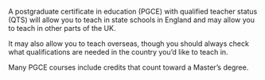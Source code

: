 A postgraduate certificate in education (PGCE) with qualified teacher status (QTS) will allow you to teach in state schools in England and may allow you to teach in other parts of the UK.

It may also allow you to teach overseas, though you should always check what qualifications are needed in the country you’d like to teach in.

Many PGCE courses include credits that count toward a Master’s degree.
